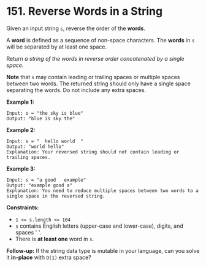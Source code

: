 # 151. Reverse Words in a String

Given an input string `s`, reverse the order of the **words**.

A **word** is defined as a sequence of non-space characters. The **words** in `s` will be separated by at least one space.

Return _a string of the words in reverse order concatenated by a single space._

**Note** that `s` may contain leading or trailing spaces or multiple spaces between two words. The returned string should only have a single space separating the words. Do not include any extra spaces.


**Example 1:**
```
Input: s = "the sky is blue"
Output: "blue is sky the"
```

**Example 2:**
```
Input: s = "  hello world  "
Output: "world hello"
Explanation: Your reversed string should not contain leading or trailing spaces.
```

**Example 3:**
```
Input: s = "a good   example"
Output: "example good a"
Explanation: You need to reduce multiple spaces between two words to a single space in the reversed string.
```


**Constraints:**
- `1 <= s.length <= 104`
- `s` contains English letters (upper-case and lower-case), digits, and spaces ' '.
- There is **at least one** word in `s`.


**Follow-up:** If the string data type is mutable in your language, can you solve it **in-place** with `O(1)` extra space?
